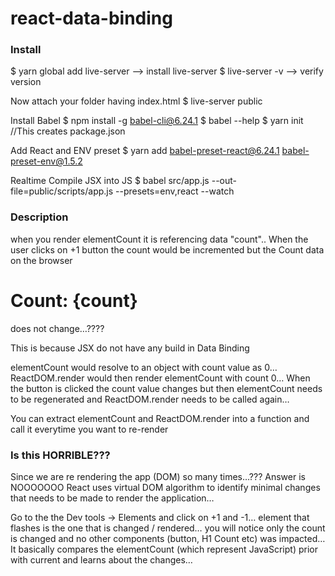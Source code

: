 # react-data-binding

### Install
$ yarn global add live-server  --> install live-server
$ live-server -v   --> verify version

Now attach your folder having index.html
$ live-server public

Install Babel
$ npm install -g babel-cli@6.24.1
$ babel --help
$ yarn init   //This creates package.json

Add React and ENV preset
$ yarn add babel-preset-react@6.24.1 babel-preset-env@1.5.2

Realtime Compile JSX into JS
$ babel src/app.js --out-file=public/scripts/app.js --presets=env,react --watch

### Description
when you render elementCount it is referencing data "count".. When the user clicks on +1 button the count would be incremented but the Count data on the browser <h1>Count: {count}</h1> does not change…????

This is because JSX do not have any build in Data Binding

elementCount would resolve to an object with count value as 0… 
ReactDOM.render would then render elementCount with count 0… 
When the button is clicked the count value changes but then elementCount needs to be regenerated and ReactDOM.render needs to be called again…


You can extract elementCount and ReactDOM.render into a function and call it everytime you want to re-render

### Is this HORRIBLE??? 
Since we are re rendering the app (DOM) so many times…??? Answer is NOOOOOOO
React uses virtual DOM algorithm to identify minimal changes that needs to be made to render the application…

Go to the the Dev tools -> Elements and click on +1 and -1… 
element that flashes is the one that is changed / rendered… you will notice only the count is changed and no other components (button, H1 Count etc) was impacted… 
It basically compares the elementCount (which represent JavaScript) prior with current and learns about the changes…
